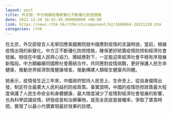 ```yaml
---
layout: post
title: 外交部：中方根據疫情新變化不斷優化防控措施
date: 2022-12-20 16:02:49.000000000 +08:00
link: https://news.rthk.hk/rthk/ch/component/k2/1680664-20221220.htm
categories: rthk
---
```


在北京，外交部發言人毛寧回應美國務院就中國應對疫情的言論時說，當前，根據疫情出現的新變化，中方正不斷優化防控措施，確保更好統籌疫情防控和經濟社會發展。相信在中國人民齊心協力、團結應對下，一定能迎來經濟社會平穩有序發展新階段。中方願繼續同國際社會團結合作，共同應對疫情挑戰，更好保護人民生命健康，推動世界經濟恢復健康增長，推動構建人類衛生健康共同體。

她表示，疫情發生近三年來，中國政府堅持人民至上、生命至上，從自身國情出發，制定符合最廣大人民利益的防疫政策。事實證明，中國的疫情防控政策最大程度保護了人民生命安全和身體健康，最大限度減少了疫情對經濟社會發展的影響，也為科學認識疫情，研發疫苗和治療藥物，提高全民疫苗接種率，爭取了寶貴時間，實現了以最小代價實現最好效果的目標。
